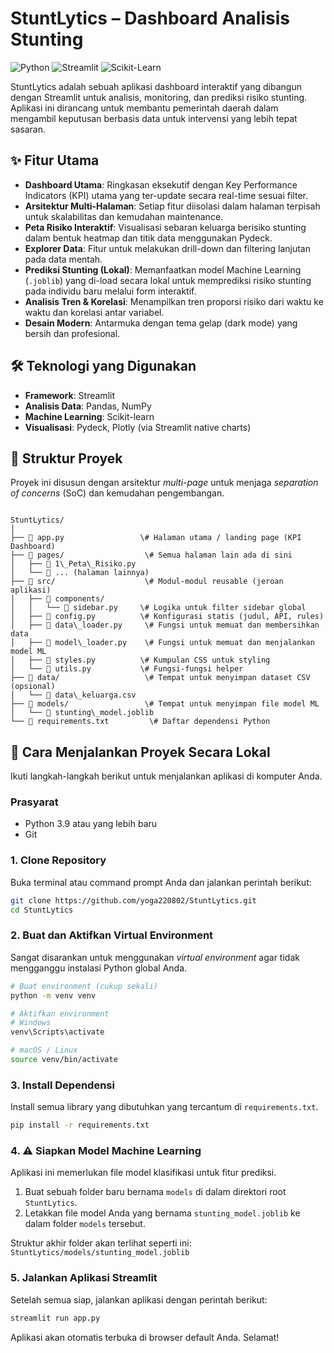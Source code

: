 # StuntLytics – Dashboard Analisis Stunting

![Python](https://img.shields.io/badge/Python-3.9%2B-blue.svg)
![Streamlit](https://img.shields.io/badge/Streamlit-1.30%2B-FF4B4B.svg)
![Scikit-Learn](https://img.shields.io/badge/scikit--learn-1.7.2-F7931E.svg)


StuntLytics adalah sebuah aplikasi dashboard interaktif yang dibangun dengan Streamlit untuk analisis, monitoring, dan prediksi risiko stunting. Aplikasi ini dirancang untuk membantu pemerintah daerah dalam mengambil keputusan berbasis data untuk intervensi yang lebih tepat sasaran.



## ✨ Fitur Utama

-   **Dashboard Utama**: Ringkasan eksekutif dengan Key Performance Indicators (KPI) utama yang ter-update secara real-time sesuai filter.
-   **Arsitektur Multi-Halaman**: Setiap fitur diisolasi dalam halaman terpisah untuk skalabilitas dan kemudahan maintenance.
-   **Peta Risiko Interaktif**: Visualisasi sebaran keluarga berisiko stunting dalam bentuk heatmap dan titik data menggunakan Pydeck.
-   **Explorer Data**: Fitur untuk melakukan drill-down dan filtering lanjutan pada data mentah.
-   **Prediksi Stunting (Lokal)**: Memanfaatkan model Machine Learning (`.joblib`) yang di-load secara lokal untuk memprediksi risiko stunting pada individu baru melalui form interaktif.
-   **Analisis Tren & Korelasi**: Menampilkan tren proporsi risiko dari waktu ke waktu dan korelasi antar variabel.
-   **Desain Modern**: Antarmuka dengan tema gelap (dark mode) yang bersih dan profesional.

## 🛠️ Teknologi yang Digunakan

-   **Framework**: Streamlit
-   **Analisis Data**: Pandas, NumPy
-   **Machine Learning**: Scikit-learn
-   **Visualisasi**: Pydeck, Plotly (via Streamlit native charts)

## 📂 Struktur Proyek

Proyek ini disusun dengan arsitektur *multi-page* untuk menjaga *separation of concerns* (SoC) dan kemudahan pengembangan.

```

StuntLytics/
│
├── 📄 app.py                 \# Halaman utama / landing page (KPI Dashboard)
├── 📂 pages/                  \# Semua halaman lain ada di sini
│   ├── 📄 1\_Peta\_Risiko.py
│   └── 📄 ... (halaman lainnya)
├── 📂 src/                    \# Modul-modul reusable (jeroan aplikasi)
│   ├── 📂 components/
│   │   └── 📄 sidebar.py     \# Logika untuk filter sidebar global
│   ├── 📄 config.py          \# Konfigurasi statis (judul, API, rules)
│   ├── 📄 data\_loader.py     \# Fungsi untuk memuat dan membersihkan data
│   ├── 📄 model\_loader.py    \# Fungsi untuk memuat dan menjalankan model ML
│   ├── 📄 styles.py          \# Kumpulan CSS untuk styling
│   └── 📄 utils.py           \# Fungsi-fungsi helper
├── 📂 data/                   \# Tempat untuk menyimpan dataset CSV (opsional)
│   └── 📄 data\_keluarga.csv
├── 📂 models/                 \# Tempat untuk menyimpan file model ML
│   └── 📄 stunting\_model.joblib
└── 📄 requirements.txt         \# Daftar dependensi Python

````

## 🚀 Cara Menjalankan Proyek Secara Lokal

Ikuti langkah-langkah berikut untuk menjalankan aplikasi di komputer Anda.

### Prasyarat

-   Python 3.9 atau yang lebih baru
-   Git

### 1. Clone Repository

Buka terminal atau command prompt Anda dan jalankan perintah berikut:

```bash
git clone https://github.com/yoga220802/StuntLytics.git
cd StuntLytics
````

### 2\. Buat dan Aktifkan Virtual Environment

Sangat disarankan untuk menggunakan *virtual environment* agar tidak mengganggu instalasi Python global Anda.

```bash
# Buat environment (cukup sekali)
python -m venv venv

# Aktifkan environment
# Windows
venv\Scripts\activate

# macOS / Linux
source venv/bin/activate
```

### 3\. Install Dependensi

Install semua library yang dibutuhkan yang tercantum di `requirements.txt`.

```bash
pip install -r requirements.txt
```

### 4\. ⚠️ Siapkan Model Machine Learning

Aplikasi ini memerlukan file model klasifikasi untuk fitur prediksi.

1.  Buat sebuah folder baru bernama `models` di dalam direktori root `StuntLytics`.
2.  Letakkan file model Anda yang bernama `stunting_model.joblib` ke dalam folder `models` tersebut.

Struktur akhir folder akan terlihat seperti ini:
`StuntLytics/models/stunting_model.joblib`

### 5\. Jalankan Aplikasi Streamlit

Setelah semua siap, jalankan aplikasi dengan perintah berikut:

```bash
streamlit run app.py
```

Aplikasi akan otomatis terbuka di browser default Anda. Selamat\!
